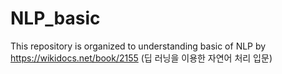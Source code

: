 # NLP_basic
This repository is organized to understanding basic of NLP 
by https://wikidocs.net/book/2155 (딥 러닝을 이용한 자연어 처리 입문)

